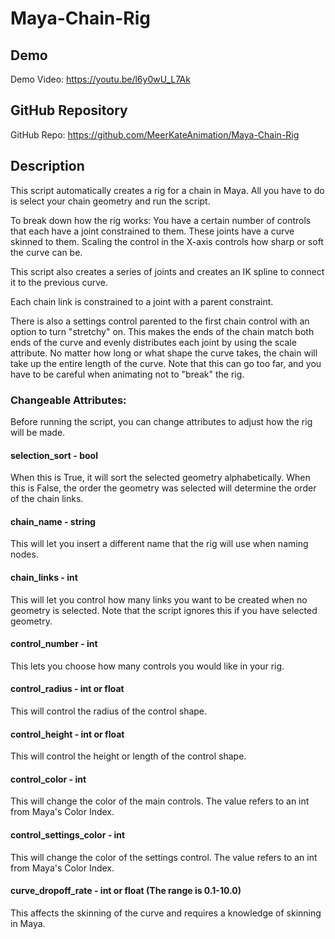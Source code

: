 # Maya-Chain-Rig

## Demo
Demo Video: https://youtu.be/l6y0wU_L7Ak

## GitHub Repository
GitHub Repo: https://github.com/MeerKateAnimation/Maya-Chain-Rig

## Description
This script automatically creates a rig for a chain in Maya. 
All you have to do is select your chain geometry and run the script.

To break down how the rig works:
You have a certain number of controls that each have a joint constrained to them.
These joints have a curve skinned to them.
Scaling the control in the X-axis controls how sharp or soft the curve can be.

This script also creates a series of joints and creates an IK spline to connect it to the previous curve.

Each chain link is constrained to a joint with a parent constraint.

There is also a settings control parented to the first chain control with an option to turn "stretchy" on.
This makes the ends of the chain match both ends of the curve and evenly distributes each joint by using the scale attribute.
No matter how long or what shape the curve takes, the chain will take up the entire length of the curve.
Note that this can go too far, and you have to be careful when animating not to "break" the rig.

### Changeable Attributes:
Before running the script, you can change attributes to adjust how the rig will be made.

#### selection_sort - bool 
When this is True, it will sort the selected geometry alphabetically. 
When this is False, the order the geometry was selected will determine the order of the chain links.

#### chain_name - string
This will let you insert a different name that the rig will use when naming nodes.

#### chain_links - int
This will let you control how many links you want to be created when no geometry is selected.
Note that the script ignores this if you have selected geometry.

#### control_number - int
This lets you choose how many controls you would like in your rig.

#### control_radius - int or float
This will control the radius of the control shape.

#### control_height - int or float
This will control the height or length of the control shape.

#### control_color - int
This will change the color of the main controls.
The value refers to an int from Maya's Color Index.

#### control_settings_color - int
This will change the color of the settings control.
The value refers to an int from Maya's Color Index.

#### curve_dropoff_rate - int or float (The range is 0.1-10.0)
This affects the skinning of the curve and requires a knowledge of skinning in Maya.
